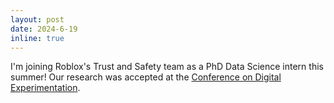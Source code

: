 ```yaml
---
layout: post
date: 2024-6-19
inline: true
---
```


I'm joining Roblox's Trust and Safety team as a PhD Data Science intern this summer! Our research was accepted at the [Conference on Digital Experimentation](https://ide.mit.edu/events/code24/). 